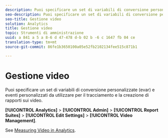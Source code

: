 ```yaml
---
description: Puoi specificare un set di variabili di conversione personalizzate (evar) e eventi personalizzati da utilizzare per il tracciamento e la creazione di rapporti sui video.
seo-description: Puoi specificare un set di variabili di conversione personalizzate (evar) e eventi personalizzati da utilizzare per il tracciamento e la creazione di rapporti sui video.
seo-title: Gestione video
solution: Analytics
title: Gestione video
topic: Strumenti di amministrazione
uuid: a 841 a 5 a 8-6 d 47-478 d-b 02 b -6 c 1647 fb 04 ce
translation-type: tm+mt
source-git-commit: 86fe1b3650100a05e52fb2102134fee515c871b1

---
```



# Gestione video

Puoi specificare un set di variabili di conversione personalizzate (evar) e eventi personalizzati da utilizzare per il tracciamento e la creazione di rapporti sui video.

**[!UICONTROL Analytics]** &gt; **[!UICONTROL Admin]** &gt; **[!UICONTROL Report Suites]** &gt; **[!UICONTROL Edit Settings]** &gt; **[!UICONTROL Video Management]**.

See [Measuring Video in Analytics](https://marketing.adobe.com/resources/help/en_US/sc/appmeasurement/video/index.html).
